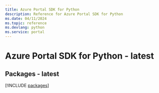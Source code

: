 ```yaml
---
title: Azure Portal SDK for Python
description: Reference for Azure Portal SDK for Python
ms.date: 04/11/2024
ms.topic: reference
ms.devlang: python
ms.service: portal
---
```

# Azure Portal SDK for Python - latest
## Packages - latest
[!INCLUDE [packages](portal-index.md)]